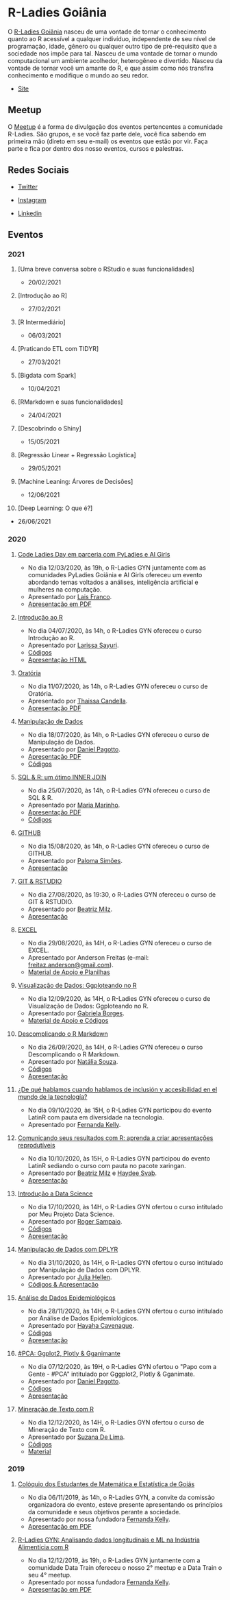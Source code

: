 # R-Ladies Goiânia

O [R-Ladies Goiânia](https://www.rladiesgyn.com/) nasceu de uma vontade de tornar o conhecimento quanto ao R acessível a qualquer indivíduo, independente de seu nível de programação, idade, gênero ou qualquer outro tipo de pré-requisito que a sociedade nos impõe para tal. Nasceu de uma vontade de tornar o mundo computacional um ambiente acolhedor, heterogêneo e divertido.  Nasceu da vontade de tornar você um amante do R, e que assim como nós transfira conhecimento e modifique o mundo ao seu redor.

* [Site](https://www.rladiesgyn.com/)

## Meetup

O [Meetup](https://www.meetup.com/pt-BR/rladies-goiania/events/past/) é a forma de divulgação dos eventos pertencentes a comunidade R-Ladies. São grupos, e se você faz parte dele, você fica sabendo em primeira mão (direto em seu e-mail) os eventos que estão por vir. Faça parte e fica por dentro dos nosso eventos, cursos e palestras.

## Redes Sociais

* [Twitter](https://twitter.com/rladiesgyn)

* [Instagram](https://www.instagram.com/rladiesgyn/?hl=pt-br)

* [Linkedin](https://www.linkedin.com/in/r-ladies-gyn-017898195/)


## Eventos 

### 2021

1. [Uma breve conversa sobre o RStudio e suas funcionalidades]
    * 20/02/2021

2. [Introdução ao R]
    * 27/02/2021

3. [R Intermediário]
    * 06/03/2021

4. [Praticando ETL com TIDYR]
   * 27/03/2021
   
5. [Bigdata com Spark]
   * 10/04/2021

6. [RMarkdown e suas funcionalidades]
   * 24/04/2021

7. [Descobrindo o Shiny]
   * 15/05/2021

8. [Regressão Linear + Regressão Logística]
   * 29/05/2021

9. [Machine Leaning: Árvores de Decisões]
   * 12/06/2021

10. [Deep Learning: O que é?]
   * 26/06/2021






### 2020

1. [Code Ladies Day em parceria com PyLadies e AI Girls](https://www.meetup.com/pt-BR/rladies-goiania/events/269130963/)
     * No dia 12/03/2020, às 19h, o R-Ladies GYN juntamente com as comunidades PyLadies Goiânia e AI Girls ofereceu um evento abordando temas voltados a análises, inteligência artificial e mulheres na computação.
     * Apresentado por [Lais Franco](https://www.linkedin.com/in/lais-franco-/).
     * [Apresentação em PDF](https://github.com/FernandaKelly/Palestras)
     
2. [Introdução ao R](https://www.meetup.com/pt-BR/rladies-goiania/events/271507708/)
     * No dia 04/07/2020, às 14h, o R-Ladies GYN ofereceu o curso Introdução ao R.
     * Apresentado por [Larissa Sayuri](https://www.linkedin.com/in/larissa-sayuri-santos/).
     * [Códigos](https://github.com/R-LadiesGYN/MesDoR/blob/master/script_acompanhar.R)
     * [Apresentação HTML](https://github.com/R-LadiesGYN/MesDoR)
     
3. [Oratória](https://www.meetup.com/pt-BR/rladies-goiania/events/271507708/)
     * No dia 11/07/2020, às 14h, o R-Ladies GYN ofereceu o curso de Oratória.
     * Apresentado por [Thaissa Candella](https://www.linkedin.com/in/thaissacandella/).
     * [Apresentação PDF](https://github.com/R-LadiesGYN/MesDoR)    

4. [Manipulação de Dados](https://www.meetup.com/pt-BR/rladies-goiania/events/271507708/)
     * No dia 18/07/2020, às 14h, o R-Ladies GYN ofereceu o curso de Manipulação de Dados.
     * Apresentado por [Daniel Pagotto](https://www.linkedin.com/in/daniel-do-prado-pagotto-bab62a50/).
     * [Apresentação PDF](https://github.com/R-LadiesGYN/MesDoR) 
     * [Códigos](https://github.com/R-LadiesGYN/MesDoR)
     
     
5. [SQL & R: um ótimo INNER JOIN](https://www.meetup.com/pt-BR/rladies-goiania/events/271509284/)
     * No dia 25/07/2020, às 14h, o R-Ladies GYN ofereceu o curso de SQL & R.
     * Apresentado por [Maria Marinho](https://www.linkedin.com/in/maria-marinho-ds/).
     * [Apresentação PDF](https://github.com/MaryMS) 
     * [Códigos](https://github.com/MaryMS)
     
          
6. [GITHUB](https://www.meetup.com/pt-BR/rladies-goiania/events/272469645/)
     * No dia 15/08/2020, às 14h, o R-Ladies GYN ofereceu o curso de GITHUB.
     * Apresentado por [Paloma Simões](https://www.linkedin.com/in/palomasimoes/).
     * [Apresentação](https://github.com/p-simoes/apresentacoes) 
     
     
7. [GIT & RSTUDIO](https://www.meetup.com/pt-BR/rladies-goiania/events/272601746/)
     * No dia 27/08/2020, às 19:30, o R-Ladies GYN ofereceu o curso de GIT & RSTUDIO.
     * Apresentado por [Beatriz Milz](https://www.linkedin.com/in/beatrizmilz/).
     * [Apresentação](https://beatrizmilz.github.io/slidesR/git_rstudio.html ) 
     

8. [EXCEL](https://www.meetup.com/pt-BR/rladies-goiania/events/272720744/)
     * No dia 29/08/2020, às 14H, o R-Ladies GYN ofereceu o curso de EXCEL.
     * Apresentado por Anderson Freitas (e-mail: freitaz.anderson@gmail.com).
     * [Material de Apoio e Planilhas](https://github.com/R-LadiesGYN/CodigosCursos) 
     
     
9. [Visualização de Dados: Ggploteando no R](https://www.meetup.com/pt-BR/rladies-goiania/events/272868040/)
     * No dia 12/09/2020, às 14H, o R-Ladies GYN ofereceu o curso de Visualização de Dados: Ggploteando no R.
     * Apresentado por [Gabriela Borges](https://www.linkedin.com/in/gabriela-borges-469658157/).
     * [Material de Apoio e Códigos](https://github.com/gabiborges1/projetos/tree/master/presentations/rladies_gyn) 
     
     
 10. [Descomplicando o R Markdown](https://www.meetup.com/pt-BR/rladies-goiania/events/273112264/)
     * No dia 26/09/2020, às 14H, o R-Ladies GYN ofereceu o curso Descomplicando o R Markdown.
     * Apresentado por [Natália Souza](https://www.linkedin.com/in/nathtor4/).
     * [Códigos](https://rstudio.cloud/project/1626679) 
     * [Apresentação](https://docs.google.com/presentation/d/1QfZsvHILqfKmCwUem-tK3K418HguCQI_lFO9uLc_nJc/edit?usp=drivesdk)
     
 11. [¿De qué hablamos cuando hablamos de inclusión y accesibilidad en el mundo de la tecnología?](https://www.eventbrite.cl/e/panel-de-que-hablamos-cuando-hablamos-de-inclusion-y-accesibilidad-tickets-123570022263)
     * No dia 09/10/2020, às 15H, o R-Ladies GYN participou do evento LatinR com pauta em diversidade na tecnologia.
     * Apresentado por [Fernanda Kelly](https://www.linkedin.com/in/fernanda-kelly-98a43b17a/).
     
     
 12. [Comunicando seus resultados com R: aprenda a criar apresentações reprodutíveis](https://www.meetup.com/pt-BR/rladies-goiania/events/273531145/)
     * No dia 10/10/2020, às 15H, o R-Ladies GYN participou do evento LatinR sediando o curso com pauta no pacote xaringan.
     * Apresentado por [Beatriz Milz](https://www.linkedin.com/in/beatrizmilz/) e [Haydee Svab](https://www.linkedin.com/in/hsvab/).
     * [Apresentação](https://r-ladies-sao-paulo.github.io/xaringan/)
     
 13. [Introdução a Data Science](https://www.meetup.com/pt-BR/rladies-goiania/events/273911903/)
     * No dia 17/10/2020, às 14H, o R-Ladies GYN ofertou o curso intitulado por Meu Projeto Data Science.
     * Apresentado por [Roger Sampaio](https://www.linkedin.com/in/roger-csampaio/).
     * [Códigos](https://rstudio.cloud/project/1777119)
     * [Apresentação]()
     
 14. [Manipulação de Dados com DPLYR](https://www.meetup.com/pt-BR/rladies-goiania/events/274181825/)
     * No dia 31/10/2020, às 14H, o R-Ladies GYN ofertou o curso intitulado por Manipulação de Dados com DPLYR.
     * Apresentado por [Julia Hellen](https://www.linkedin.com/in/julia-hellen-ferreira-6a23b6140/).
     * [Códigos & Apresentação](https://rstudio.cloud/project/1847542)
     
15. [Análise de Dados Epidemiológicos](https://www.meetup.com/pt-BR/rladies-goiania/events/274487649/)
     * No dia 28/11/2020, às 14H, o R-Ladies GYN ofertou o curso intitulado por Análise de Dados Epidemiológicos.
     * Apresentado por [Hayaha Cavenague](https://www.linkedin.com/in/hayalasouza/).
     * [Códigos](https://rstudio.cloud/project/1961644)
     * [Apresentação](https://github.com/R-LadiesGYN/CodigosCursos/blob/master/INTRODU%C3%87%C3%83O%C3%80%20AN%C3%81LISEDE%20DADOS%20EPIDEMIOL%C3%93GICOS.pdf)
     
 
16. [#PCA: Ggplot2, Plotly & Gganimante](https://www.meetup.com/pt-BR/rladies-goiania/events/274902564/)
     * No dia 07/12/2020, às 19H, o R-Ladies GYN ofertou o "Papo com a Gente - #PCA" intitulado por Gggplot2, Plotly & Gganimate.
     * Apresentado por [Daniel Pagotto](https://www.linkedin.com/in/daniel-do-prado-pagotto-bab62a50/).
     * [Códigos](https://rstudio.cloud/project/1998508)
     * [Apresentação](https://github.com/R-LadiesGYN/CodigosCursos/blob/master/curso-datavis_files.zip)  
 
17. [Mineração de Texto com R](https://www.meetup.com/pt-BR/rladies-goiania/events/275028688/)
     * No dia 12/12/2020, às 14H, o R-Ladies GYN ofertou o curso de Mineração de Texto com R.
     * Apresentado por [Suzana De Lima](https://www.linkedin.com/in/suzana-de-lima-13a207188/).
     * [Códigos](https://rstudio.cloud/project/917241)
     * [Material](https://suzanalima96.github.io/App/#1)
     
             
     
     
### 2019

1. [Colóquio dos Estudantes de Matemática e Estatística de Goiás](https://cemeg.ime.ufg.br/p/20585-o-evento)
     * No dia 06/11/2019, às 14h, o R-Ladies GYN, a convite da comissão organizadora do evento, esteve presente apresentando os princípios da comunidade e seus objetivos perante a sociedade.
     * Apresentado por nossa fundadora [Fernanda Kelly](https://www.linkedin.com/in/fernanda-kelly-98a43b17a/).
     * [Apresentação em PDF](https://github.com/FernandaKelly/Palestras)
     
2. [R-Ladies GYN: Analisando dados longitudinais e ML na Indústria Alimentícia com R](https://www.meetup.com/pt-BR/rladies-goiania/events/267000090/)
     * No dia 12/12/2019, às 19h, o R-Ladies GYN juntamente com a comunidade Data Train ofereceu o nosso 2° meetup e a Data Train o seu 4° meetup. 
     * Apresentado por nossa fundadora [Fernanda Kelly](https://www.linkedin.com/in/fernanda-kelly-98a43b17a/).
     * [Apresentação em PDF](https://github.com/FernandaKelly/Palestras)
